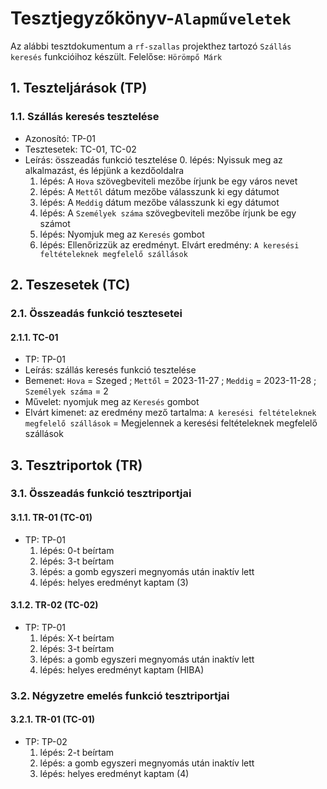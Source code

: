 # Tesztjegyzőkönyv-`Alapműveletek`

Az alábbi tesztdokumentum a `rf-szallas` projekthez tartozó `Szállás keresés` funkcióihoz készült. Felelőse: `Hörömpő Márk`

## 1. Teszteljárások (TP)

### 1.1. Szállás keresés tesztelése 
- Azonosító: TP-01
- Tesztesetek: TC-01, TC-02
- Leírás: összeadás funkció tesztelése
    0. lépés: Nyissuk meg az alkalmazást, és lépjünk a kezdőoldalra
    1. lépés: A `Hova` szövegbeviteli mezőbe írjunk be egy város nevet
    2. lépés: A `Mettől` dátum mezőbe válasszunk ki egy dátumot
    3. lépés: A `Meddig` dátum mezőbe válasszunk ki egy dátumot
    4. lépés: A `Személyek száma` szövegbeviteli mezőbe írjunk be egy számot
    5. lépés: Nyomjuk meg az `Keresés` gombot 
    6. lépés: Ellenőrizzük az eredményt. Elvárt eredmény: `A keresési feltételeknek megfelelő szállások`
## 2. Teszesetek (TC)

### 2.1. Összeadás funkció tesztesetei

#### 2.1.1. TC-01
- TP: TP-01
- Leírás: szállás keresés funkció tesztelése 
- Bemenet: `Hova` = Szeged ; `Mettől` = 2023-11-27 ; `Meddig` = 2023-11-28 ; `Személyek száma` = 2
- Művelet: nyomjuk meg az `Keresés` gombot 
- Elvárt kimenet: az eredmény mező tartalma: `A keresési feltételeknek megfelelő szállások` = Megjelennek a keresési feltételeknek megfelelő szállások

## 3. Tesztriportok (TR)

### 3.1. Összeadás funkció tesztriportjai

#### 3.1.1. TR-01 (TC-01)
- TP: TP-01
    1. lépés: 0-t beírtam
    2. lépés: 3-t beírtam 
    3. lépés: a gomb egyszeri megnyomás után inaktív lett
    4. lépés: helyes eredményt kaptam (3)
    

#### 3.1.2. TR-02 (TC-02)
- TP: TP-01
    1. lépés: X-t beírtam
    2. lépés: 3-t beírtam 
    3. lépés: a gomb egyszeri megnyomás után inaktív lett
    4. lépés: helyes eredményt kaptam (HIBA)

### 3.2. Négyzetre emelés funkció tesztriportjai

#### 3.2.1. TR-01 (TC-01)
- TP: TP-02
    1. lépés: 2-t beírtam
    2. lépés: a gomb egyszeri megnyomás után inaktív lett
    3. lépés: helyes eredményt kaptam (4)